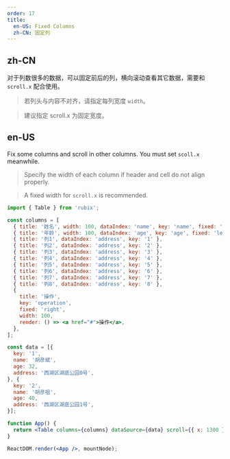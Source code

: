 ```yaml
---
order: 17
title:
  en-US: Fixed Columns
  zh-CN: 固定列
---
```


## zh-CN

对于列数很多的数据，可以固定前后的列，横向滚动查看其它数据，需要和 `scroll.x` 配合使用。

> 若列头与内容不对齐，请指定每列宽度 `width`。

> 建议指定 scroll.x 为固定宽度。

## en-US

Fix some columns and scroll in other columns. You must set `scoll.x` meanwhile.

> Specify the width of each column if header and cell do not align properly.

> A fixed width for `scroll.x` is recommended.

````jsx
import { Table } from 'rubix';

const columns = [
  { title: '姓名', width: 100, dataIndex: 'name', key: 'name', fixed: 'left' },
  { title: '年龄', width: 100, dataIndex: 'age', key: 'age', fixed: 'left' },
  { title: '列1', dataIndex: 'address', key: '1' },
  { title: '列2', dataIndex: 'address', key: '2' },
  { title: '列3', dataIndex: 'address', key: '3' },
  { title: '列4', dataIndex: 'address', key: '4' },
  { title: '列5', dataIndex: 'address', key: '5' },
  { title: '列6', dataIndex: 'address', key: '6' },
  { title: '列7', dataIndex: 'address', key: '7' },
  { title: '列8', dataIndex: 'address', key: '8' },
  {
    title: '操作',
    key: 'operation',
    fixed: 'right',
    width: 100,
    render: () => <a href="#">操作</a>,
  },
];

const data = [{
  key: '1',
  name: '胡彦斌',
  age: 32,
  address: '西湖区湖底公园0号',
}, {
  key: '2',
  name: '胡彦祖',
  age: 40,
  address: '西湖区湖底公园1号',
}];

function App() {
  return <Table columns={columns} dataSource={data} scroll={{ x: 1300 }} />;
}

ReactDOM.render(<App />, mountNode);
````
